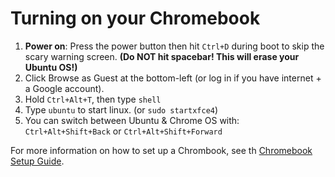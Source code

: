 # Turning on your Chromebook


1. **Power on**: Press the power button then hit `Ctrl+D` during boot to skip
  the scary warning screen. **(Do NOT hit spacebar! This will erase your Ubuntu OS!)**
2. Click Browse as Guest at the bottom-left (or log in if you have
   internet + a Google account).
3. Hold `Ctrl+Alt+T`, then type `shell`
4. Type `ubuntu` to start linux. (or `sudo startxfce4`)
5. You can switch between Ubuntu &amp; Chrome OS with:
   `Ctrl+Alt+Shift+Back` or `Ctrl+Alt+Shift+Forward`


For more information on how to set up a Chrombook, see th
[Chromebook Setup Guide](chromebooks.md).
